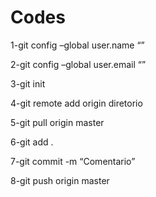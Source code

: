 # Codes

1-git config –global user.name “”

2-git config –global user.email “”

3-git init

4-git remote add origin diretorio

5-git pull origin master

6-git add . 

7-git commit -m “Comentario”

8-git push origin master
